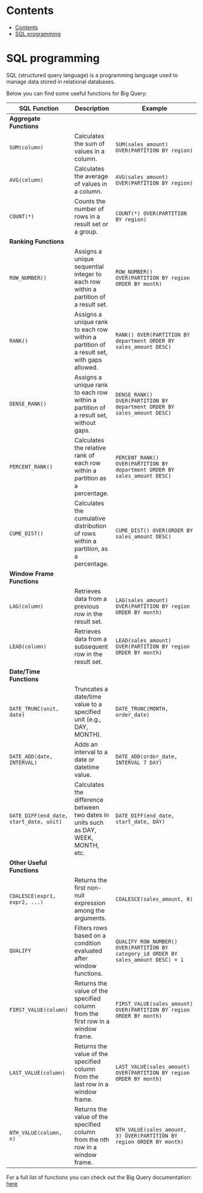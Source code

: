 Contents
==
- [Contents](#contents)
- [SQL programming](#sql-programming)

<!--intro-start-->
# SQL programming
SQL (structured query language) is a programming language used to manage data stored in relational databases.

Below you can find some useful functions for Big Query:

| SQL Function           | Description                                                                                      | Example                                                      |
|------------------------|--------------------------------------------------------------------------------------------------|--------------------------------------------------------------|
| **Aggregate Functions**|                                                                                                  |                                                              |
| `SUM(column)`          | Calculates the sum of values in a column.                                                         | `SUM(sales_amount) OVER(PARTITION BY region)`                 |
| `AVG(column)`          | Calculates the average of values in a column.                                                     | `AVG(sales_amount) OVER(PARTITION BY region)`                 |
| `COUNT(*)`             | Counts the number of rows in a result set or a group.                                              | `COUNT(*) OVER(PARTITION BY region)`                         |
| **Ranking Functions**  |                                                                                                  |                                                              |
| `ROW_NUMBER()`         | Assigns a unique sequential integer to each row within a partition of a result set.               | `ROW_NUMBER() OVER(PARTITION BY region ORDER BY month)`       |
| `RANK()`               | Assigns a unique rank to each row within a partition of a result set, with gaps allowed.          | `RANK() OVER(PARTITION BY department ORDER BY sales_amount DESC)` |
| `DENSE_RANK()`         | Assigns a unique rank to each row within a partition of a result set, without gaps.               | `DENSE_RANK() OVER(PARTITION BY department ORDER BY sales_amount DESC)` |
| `PERCENT_RANK()`       | Calculates the relative rank of each row within a partition as a percentage.                     | `PERCENT_RANK() OVER(PARTITION BY department ORDER BY sales_amount DESC)` |
| `CUME_DIST()`          | Calculates the cumulative distribution of rows within a partition, as a percentage.              | `CUME_DIST() OVER(ORDER BY sales_amount DESC)`                |
| **Window Frame Functions** |                                                                                              |                                                              |
| `LAG(column)`          | Retrieves data from a previous row in the result set.                                             | `LAG(sales_amount) OVER(PARTITION BY region ORDER BY month)`  |
| `LEAD(column)`         | Retrieves data from a subsequent row in the result set.                                            | `LEAD(sales_amount) OVER(PARTITION BY region ORDER BY month)` |
| **Date/Time Functions**|                                                                                                  |                                                              |
| `DATE_TRUNC(unit, date)`| Truncates a date/time value to a specified unit (e.g., DAY, MONTH).                              | `DATE_TRUNC(MONTH, order_date)`                               |
| `DATE_ADD(date, INTERVAL)` | Adds an interval to a date or datetime value.                                                   | `DATE_ADD(order_date, INTERVAL 7 DAY)`                        |
| `DATE_DIFF(end_date, start_date, unit)` | Calculates the difference between two dates in units such as DAY, WEEK, MONTH, etc.         | `DATE_DIFF(end_date, start_date, DAY)`                        |
| **Other Useful Functions** |                                                                                               |                                                              |
| `COALESCE(expr1, expr2, ...)` | Returns the first non-null expression among the arguments.                                     | `COALESCE(sales_amount, 0)`                                   |
| `QUALIFY`              | Filters rows based on a condition evaluated after window functions.                               | `QUALIFY ROW_NUMBER() OVER(PARTITION BY category_id ORDER BY sales_amount DESC) = 1` |
| `FIRST_VALUE(column)`  | Returns the value of the specified column from the first row in a window frame.                   | `FIRST_VALUE(sales_amount) OVER(PARTITION BY region ORDER BY month)` |
| `LAST_VALUE(column)`   | Returns the value of the specified column from the last row in a window frame.                    | `LAST_VALUE(sales_amount) OVER(PARTITION BY region ORDER BY month)`  |
| `NTH_VALUE(column, n)` | Returns the value of the specified column from the nth row in a window frame.                     | `NTH_VALUE(sales_amount, 3) OVER(PARTITION BY region ORDER BY month)` |

For a full list of functions you can check out the Big Query documentation: [here](https://cloud.google.com/bigquery/docs/reference/standard-sql/query-syntax)